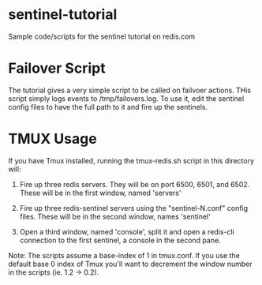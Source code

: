 sentinel-tutorial
=================

Sample code/scripts for the sentinel tutorial on redis.com


# Failover Script
The tutorial gives a very simple script to be called on failvoer actions. THis
script simply logs events to /tmp/failovers.log. To use it, edit the sentinel
config files to have the full path to it and fire up the sentinels.


# TMUX Usage
If you have Tmux installed, running the tmux-redis.sh script in this directory will:

1. Fire up three redis servers. They will be on port 6500, 6501, and 6502.
   These will be in the first window, named 'servers'

2. Fire up three redis-sentinel servers using the "sentinel-N.conf" config
   files. These will be in the second window, names 'sentinel'

3. Open a third window, named 'console', split it and open a redis-cli
   connection to the first sentinel, a console in the second pane.

Note: The scripts assume a base-index of 1 in tmux.conf. If you use the default base 0 index of Tmux you'll want to decrement the window number in the scripts (ie. 1.2 -> 0.2).
